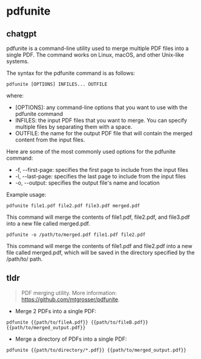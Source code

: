 # pdfunite 
## chatgpt 
pdfunite is a command-line utility used to merge multiple PDF files into a single PDF. The command works on Linux, macOS, and other Unix-like systems. 

The syntax for the pdfunite command is as follows:

```
pdfunite [OPTIONS] INFILES... OUTFILE
```

where:
- [OPTIONS]: any command-line options that you want to use with the pdfunite command
- INFILES: the input PDF files that you want to merge. You can specify multiple files by separating them with a space.
- OUTFILE: the name for the output PDF file that will contain the merged content from the input files.

Here are some of the most commonly used options for the pdfunite command:

- -f, --first-page: specifies the first page to include from the input files
- -l, --last-page: specifies the last page to include from the input files
- -o, --output: specifies the output file's name and location

Example usage:

```
pdfunite file1.pdf file2.pdf file3.pdf merged.pdf
```

This command will merge the contents of file1.pdf, file2.pdf, and file3.pdf into a new file called merged.pdf.

```
pdfunite -o /path/to/merged.pdf file1.pdf file2.pdf
```

This command will merge the contents of file1.pdf and file2.pdf into a new file called merged.pdf, which will be saved in the directory specified by the /path/to/ path. 

## tldr 
 
> PDF merging utility.
> More information: <https://github.com/mtgrosser/pdfunite>.

- Merge 2 PDFs into a single PDF:

`pdfunite {{path/to/fileA.pdf}} {{path/to/fileB.pdf}} {{path/to/merged_output.pdf}}`

- Merge a directory of PDFs into a single PDF:

`pdfunite {{path/to/directory/*.pdf}} {{path/to/merged_output.pdf}}`
